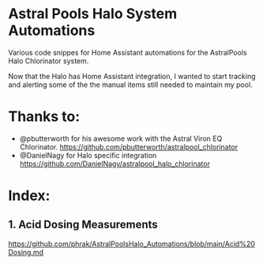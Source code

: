# Astral Pools Halo System Automations
Various code snippes for Home Assistant automations for the AstralPools Halo Chlorinator system.

Now that the Halo has Home Assistant integration, I wanted to start tracking and alerting some of the the manual items still needed to maintain my pool.

# Thanks to:
* @pbutterworth for his awesome work with the Astral Viron EQ Chlorinator. https://github.com/pbutterworth/astralpool_chlorinator 
* @DanielNagy for Halo specific integration https://github.com/DanielNagy/astralpool_halo_chlorinator

# Index:

## 1. Acid Dosing Measurements
https://github.com/phrak/AstralPoolsHalo_Automations/blob/main/Acid%20Dosing.md
